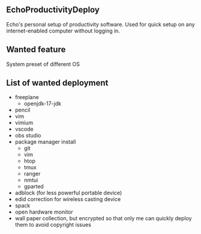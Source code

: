 EchoProductivityDeploy
---
Echo's personal setup of productivity software. Used for quick setup on any internet-enabled computer without logging in.

Wanted feature
---
System preset of different OS

List of wanted deployment
---
* freeplane
  * openjdk-17-jdk
* pencil
* vim
* vimium
* vscode
* obs studio
* package manager install
  * git
  * vim
  * htop
  * tmux
  * ranger
  * nmtui
  * gparted
* adblock (for less powerful portable device)
* edid correction for wireless casting device
* spack
* open hardware monitor
* wall paper collection, but encrypted so that only me can quickly deploy them to avoid copyright issues

